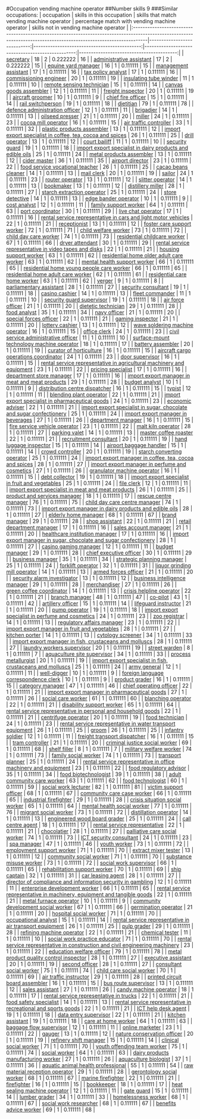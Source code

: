 #Occupation vending machine operator
##Number skills 9
###Similar occupations:
| occupation                                                                                                                                                        |   skills in this occupation |   skills that match vending machine operator |   percentage match with vending machine operator |   skills not in vending machine operator |
|:------------------------------------------------------------------------------------------------------------------------------------------------------------------|----------------------------:|---------------------------------------------:|-------------------------------------------------:|-----------------------------------------:|
| [secretary](secretary.md)                                                                                                                                         |                          18 |                                            2 |                                         0.222222 |                                       16 |
| [administrative assistant](administrative_assistant.md)                                                                                                           |                          17 |                                            2 |                                         0.222222 |                                       15 |
| [equine yard manager](equine_yard_manager.md)                                                                                                                     |                          16 |                                            1 |                                         0.111111 |                                       15 |
| [management assistant](management_assistant.md)                                                                                                                   |                          17 |                                            1 |                                         0.111111 |                                       16 |
| [tax policy analyst](tax_policy_analyst.md)                                                                                                                       |                          17 |                                            1 |                                         0.111111 |                                       16 |
| [commissioning engineer](commissioning_engineer.md)                                                                                                               |                          20 |                                            1 |                                         0.111111 |                                       19 |
| [insulating tube winder](insulating_tube_winder.md)                                                                                                               |                          11 |                                            1 |                                         0.111111 |                                       10 |
| [remote sensing technician](remote_sensing_technician.md)                                                                                                         |                          15 |                                            1 |                                         0.111111 |                                       14 |
| [canvas goods assembler](canvas_goods_assembler.md)                                                                                                               |                          12 |                                            1 |                                         0.111111 |                                       11 |
| [freight inspector](freight_inspector.md)                                                                                                                         |                          20 |                                            1 |                                         0.111111 |                                       19 |
| [aircraft groomer](aircraft_groomer.md)                                                                                                                           |                          10 |                                            1 |                                         0.111111 |                                        9 |
| [chief fire officer](chief_fire_officer.md)                                                                                                                       |                          15 |                                            1 |                                         0.111111 |                                       14 |
| [rail switchperson](rail_switchperson.md)                                                                                                                         |                          19 |                                            1 |                                         0.111111 |                                       18 |
| [dietitian](dietitian.md)                                                                                                                                         |                          79 |                                            1 |                                         0.111111 |                                       78 |
| [defence administration officer](defence_administration_officer.md)                                                                                               |                          12 |                                            1 |                                         0.111111 |                                       11 |
| [brigadier](brigadier.md)                                                                                                                                         |                          14 |                                            1 |                                         0.111111 |                                       13 |
| [oilseed presser](oilseed_presser.md)                                                                                                                             |                          21 |                                            1 |                                         0.111111 |                                       20 |
| [miller](miller.md)                                                                                                                                               |                          24 |                                            1 |                                         0.111111 |                                       23 |
| [cocoa mill operator](cocoa_mill_operator.md)                                                                                                                     |                          16 |                                            1 |                                         0.111111 |                                       15 |
| [air traffic controller](air_traffic_controller.md)                                                                                                               |                          33 |                                            1 |                                         0.111111 |                                       32 |
| [plastic products assembler](plastic_products_assembler.md)                                                                                                       |                          13 |                                            1 |                                         0.111111 |                                       12 |
| [import export specialist in coffee, tea, cocoa and spices](import_export_specialist_in_coffee,_tea,_cocoa_and_spices.md)                                         |                          26 |                                            1 |                                         0.111111 |                                       25 |
| [drill operator](drill_operator.md)                                                                                                                               |                          13 |                                            1 |                                         0.111111 |                                       12 |
| [court bailiff](court_bailiff.md)                                                                                                                                 |                          11 |                                            1 |                                         0.111111 |                                       10 |
| [security guard](security_guard.md)                                                                                                                               |                          19 |                                            1 |                                         0.111111 |                                       18 |
| [import export specialist in dairy products and edible oils](import_export_specialist_in_dairy_products_and_edible_oils.md)                                       |                          25 |                                            1 |                                         0.111111 |                                       24 |
| [metal products assembler](metal_products_assembler.md)                                                                                                           |                          13 |                                            1 |                                         0.111111 |                                       12 |
| [cider master](cider_master.md)                                                                                                                                   |                          36 |                                            1 |                                         0.111111 |                                       35 |
| [airport director](airport_director.md)                                                                                                                           |                          23 |                                            1 |                                         0.111111 |                                       22 |
| [food service vocational teacher](food_service_vocational_teacher.md)                                                                                             |                          26 |                                            1 |                                         0.111111 |                                       25 |
| [cacao beans cleaner](cacao_beans_cleaner.md)                                                                                                                     |                          14 |                                            1 |                                         0.111111 |                                       13 |
| [mail clerk](mail_clerk.md)                                                                                                                                       |                          20 |                                            1 |                                         0.111111 |                                       19 |
| [sailor](sailor.md)                                                                                                                                               |                          24 |                                            1 |                                         0.111111 |                                       23 |
| [router operator](router_operator.md)                                                                                                                             |                          13 |                                            1 |                                         0.111111 |                                       12 |
| [slitter operator](slitter_operator.md)                                                                                                                           |                          14 |                                            1 |                                         0.111111 |                                       13 |
| [bookmaker](bookmaker.md)                                                                                                                                         |                          13 |                                            1 |                                         0.111111 |                                       12 |
| [distillery miller](distillery_miller.md)                                                                                                                         |                          28 |                                            1 |                                         0.111111 |                                       27 |
| [starch extraction operator](starch_extraction_operator.md)                                                                                                       |                          25 |                                            1 |                                         0.111111 |                                       24 |
| [store detective](store_detective.md)                                                                                                                             |                          14 |                                            1 |                                         0.111111 |                                       13 |
| [edge bander operator](edge_bander_operator.md)                                                                                                                   |                          10 |                                            1 |                                         0.111111 |                                        9 |
| [cost analyst](cost_analyst.md)                                                                                                                                   |                          12 |                                            1 |                                         0.111111 |                                       11 |
| [family support worker](family_support_worker.md)                                                                                                                 |                          64 |                                            1 |                                         0.111111 |                                       63 |
| [port coordinator](port_coordinator.md)                                                                                                                           |                          30 |                                            1 |                                         0.111111 |                                       29 |
| [live chat operator](live_chat_operator.md)                                                                                                                       |                          17 |                                            1 |                                         0.111111 |                                       16 |
| [rental service representative in cars and light motor vehicles](rental_service_representative_in_cars_and_light_motor_vehicles.md)                               |                          22 |                                            1 |                                         0.111111 |                                       21 |
| [receptionist](receptionist.md)                                                                                                                                   |                          13 |                                            1 |                                         0.111111 |                                       12 |
| [foster care support worker](foster_care_support_worker.md)                                                                                                       |                          72 |                                            1 |                                         0.111111 |                                       71 |
| [child welfare worker](child_welfare_worker.md)                                                                                                                   |                          73 |                                            1 |                                         0.111111 |                                       72 |
| [child day care worker](child_day_care_worker.md)                                                                                                                 |                          74 |                                            1 |                                         0.111111 |                                       73 |
| [residential childcare worker](residential_childcare_worker.md)                                                                                                   |                          67 |                                            1 |                                         0.111111 |                                       66 |
| [dryer attendant](dryer_attendant.md)                                                                                                                             |                          30 |                                            1 |                                         0.111111 |                                       29 |
| [rental service representative in video tapes and disks](rental_service_representative_in_video_tapes_and_disks.md)                                               |                          22 |                                            1 |                                         0.111111 |                                       21 |
| [housing support worker](housing_support_worker.md)                                                                                                               |                          63 |                                            1 |                                         0.111111 |                                       62 |
| [residential home older adult care worker](residential_home_older_adult_care_worker.md)                                                                           |                          63 |                                            1 |                                         0.111111 |                                       62 |
| [mental health support worker](mental_health_support_worker.md)                                                                                                   |                          66 |                                            1 |                                         0.111111 |                                       65 |
| [residential home young people care worker](residential_home_young_people_care_worker.md)                                                                         |                          66 |                                            1 |                                         0.111111 |                                       65 |
| [residential home adult care worker](residential_home_adult_care_worker.md)                                                                                       |                          62 |                                            1 |                                         0.111111 |                                       61 |
| [residential care home worker](residential_care_home_worker.md)                                                                                                   |                          63 |                                            1 |                                         0.111111 |                                       62 |
| [verger](verger.md)                                                                                                                                               |                           9 |                                            1 |                                         0.111111 |                                        8 |
| [parliamentary assistant](parliamentary_assistant.md)                                                                                                             |                          28 |                                            1 |                                         0.111111 |                                       27 |
| [security consultant](security_consultant.md)                                                                                                                     |                          19 |                                            1 |                                         0.111111 |                                       18 |
| [casino cashier](casino_cashier.md)                                                                                                                               |                          14 |                                            1 |                                         0.111111 |                                       13 |
| [fleet commander](fleet_commander.md)                                                                                                                             |                          11 |                                            1 |                                         0.111111 |                                       10 |
| [security guard supervisor](security_guard_supervisor.md)                                                                                                         |                          19 |                                            1 |                                         0.111111 |                                       18 |
| [air force officer](air_force_officer.md)                                                                                                                         |                          21 |                                            1 |                                         0.111111 |                                       20 |
| [dietetic technician](dietetic_technician.md)                                                                                                                     |                          29 |                                            1 |                                         0.111111 |                                       28 |
| [food analyst](food_analyst.md)                                                                                                                                   |                          35 |                                            1 |                                         0.111111 |                                       34 |
| [navy officer](navy_officer.md)                                                                                                                                   |                          21 |                                            1 |                                         0.111111 |                                       20 |
| [special forces officer](special_forces_officer.md)                                                                                                               |                          22 |                                            1 |                                         0.111111 |                                       21 |
| [gaming inspector](gaming_inspector.md)                                                                                                                           |                          21 |                                            1 |                                         0.111111 |                                       20 |
| [lottery cashier](lottery_cashier.md)                                                                                                                             |                          13 |                                            1 |                                         0.111111 |                                       12 |
| [wave soldering machine operator](wave_soldering_machine_operator.md)                                                                                             |                          16 |                                            1 |                                         0.111111 |                                       15 |
| [office clerk](office_clerk.md)                                                                                                                                   |                          24 |                                            1 |                                         0.111111 |                                       23 |
| [civil service administrative officer](civil_service_administrative_officer.md)                                                                                   |                          11 |                                            1 |                                         0.111111 |                                       10 |
| [surface-mount technology machine operator](surface-mount_technology_machine_operator.md)                                                                         |                          18 |                                            1 |                                         0.111111 |                                       17 |
| [battery assembler](battery_assembler.md)                                                                                                                         |                          20 |                                            1 |                                         0.111111 |                                       19 |
| [curator of horticulture](curator_of_horticulture.md)                                                                                                             |                          16 |                                            1 |                                         0.111111 |                                       15 |
| [aircraft cargo operations coordinator](aircraft_cargo_operations_coordinator.md)                                                                                 |                          24 |                                            1 |                                         0.111111 |                                       23 |
| [door supervisor](door_supervisor.md)                                                                                                                             |                          16 |                                            1 |                                         0.111111 |                                       15 |
| [rental service representative in agricultural machinery and equipment](rental_service_representative_in_agricultural_machinery_and_equipment.md)                 |                          23 |                                            1 |                                         0.111111 |                                       22 |
| [pricing specialist](pricing_specialist.md)                                                                                                                       |                          17 |                                            1 |                                         0.111111 |                                       16 |
| [department store manager](department_store_manager.md)                                                                                                           |                          17 |                                            1 |                                         0.111111 |                                       16 |
| [import export manager in meat and meat products](import_export_manager_in_meat_and_meat_products.md)                                                             |                          29 |                                            1 |                                         0.111111 |                                       28 |
| [budget analyst](budget_analyst.md)                                                                                                                               |                          10 |                                            1 |                                         0.111111 |                                        9 |
| [distribution centre dispatcher](distribution_centre_dispatcher.md)                                                                                               |                          16 |                                            1 |                                         0.111111 |                                       15 |
| [typist](typist.md)                                                                                                                                               |                          12 |                                            1 |                                         0.111111 |                                       11 |
| [blending plant operator](blending_plant_operator.md)                                                                                                             |                          22 |                                            1 |                                         0.111111 |                                       21 |
| [import export specialist in pharmaceutical goods](import_export_specialist_in_pharmaceutical_goods.md)                                                           |                          24 |                                            1 |                                         0.111111 |                                       23 |
| [economic adviser](economic_adviser.md)                                                                                                                           |                          22 |                                            1 |                                         0.111111 |                                       21 |
| [import export specialist in sugar, chocolate and sugar confectionery](import_export_specialist_in_sugar,_chocolate_and_sugar_confectionery.md)                   |                          25 |                                            1 |                                         0.111111 |                                       24 |
| [import export manager in beverages](import_export_manager_in_beverages.md)                                                                                       |                          27 |                                            1 |                                         0.111111 |                                       26 |
| [department manager](department_manager.md)                                                                                                                       |                          16 |                                            1 |                                         0.111111 |                                       15 |
| [fire service vehicle operator](fire_service_vehicle_operator.md)                                                                                                 |                          23 |                                            1 |                                         0.111111 |                                       22 |
| [malt kiln operator](malt_kiln_operator.md)                                                                                                                       |                          28 |                                            1 |                                         0.111111 |                                       27 |
| [parking valet](parking_valet.md)                                                                                                                                 |                          14 |                                            1 |                                         0.111111 |                                       13 |
| [master coffee roaster](master_coffee_roaster.md)                                                                                                                 |                          22 |                                            1 |                                         0.111111 |                                       21 |
| [recruitment consultant](recruitment_consultant.md)                                                                                                               |                          20 |                                            1 |                                         0.111111 |                                       19 |
| [hand luggage inspector](hand_luggage_inspector.md)                                                                                                               |                          15 |                                            1 |                                         0.111111 |                                       14 |
| [airport baggage handler](airport_baggage_handler.md)                                                                                                             |                          15 |                                            1 |                                         0.111111 |                                       14 |
| [crowd controller](crowd_controller.md)                                                                                                                           |                          20 |                                            1 |                                         0.111111 |                                       19 |
| [starch converting operator](starch_converting_operator.md)                                                                                                       |                          25 |                                            1 |                                         0.111111 |                                       24 |
| [import export manager in coffee, tea, cocoa and spices](import_export_manager_in_coffee,_tea,_cocoa_and_spices.md)                                               |                          28 |                                            1 |                                         0.111111 |                                       27 |
| [import export manager in perfume and cosmetics](import_export_manager_in_perfume_and_cosmetics.md)                                                               |                          27 |                                            1 |                                         0.111111 |                                       26 |
| [granulator machine operator](granulator_machine_operator.md)                                                                                                     |                          16 |                                            1 |                                         0.111111 |                                       15 |
| [debt collector](debt_collector.md)                                                                                                                               |                          19 |                                            1 |                                         0.111111 |                                       18 |
| [import export specialist in fruit and vegetables](import_export_specialist_in_fruit_and_vegetables.md)                                                           |                          25 |                                            1 |                                         0.111111 |                                       24 |
| [file clerk](file_clerk.md)                                                                                                                                       |                          12 |                                            1 |                                         0.111111 |                                       11 |
| [import export specialist in meat and meat products](import_export_specialist_in_meat_and_meat_products.md)                                                       |                          26 |                                            1 |                                         0.111111 |                                       25 |
| [product and services manager](product_and_services_manager.md)                                                                                                   |                          18 |                                            1 |                                         0.111111 |                                       17 |
| [rescue centre manager](rescue_centre_manager.md)                                                                                                                 |                          76 |                                            1 |                                         0.111111 |                                       75 |
| [child day care centre manager](child_day_care_centre_manager.md)                                                                                                 |                          74 |                                            1 |                                         0.111111 |                                       73 |
| [import export manager in dairy products and edible oils](import_export_manager_in_dairy_products_and_edible_oils.md)                                             |                          28 |                                            1 |                                         0.111111 |                                       27 |
| [elderly home manager](elderly_home_manager.md)                                                                                                                   |                          68 |                                            1 |                                         0.111111 |                                       67 |
| [brand manager](brand_manager.md)                                                                                                                                 |                          29 |                                            1 |                                         0.111111 |                                       28 |
| [shop assistant](shop_assistant.md)                                                                                                                               |                          22 |                                            1 |                                         0.111111 |                                       21 |
| [retail department manager](retail_department_manager.md)                                                                                                         |                          17 |                                            1 |                                         0.111111 |                                       16 |
| [sales account manager](sales_account_manager.md)                                                                                                                 |                          21 |                                            1 |                                         0.111111 |                                       20 |
| [healthcare institution manager](healthcare_institution_manager.md)                                                                                               |                          17 |                                            1 |                                         0.111111 |                                       16 |
| [import export manager in sugar, chocolate and sugar confectionery](import_export_manager_in_sugar,_chocolate_and_sugar_confectionery.md)                         |                          28 |                                            1 |                                         0.111111 |                                       27 |
| [casino gaming manager](casino_gaming_manager.md)                                                                                                                 |                          12 |                                            1 |                                         0.111111 |                                       11 |
| [budget manager](budget_manager.md)                                                                                                                               |                          29 |                                            1 |                                         0.111111 |                                       28 |
| [chief executive officer](chief_executive_officer.md)                                                                                                             |                          30 |                                            1 |                                         0.111111 |                                       29 |
| [business manager](business_manager.md)                                                                                                                           |                          35 |                                            1 |                                         0.111111 |                                       34 |
| [strategic planning manager](strategic_planning_manager.md)                                                                                                       |                          25 |                                            1 |                                         0.111111 |                                       24 |
| [forklift operator](forklift_operator.md)                                                                                                                         |                          32 |                                            1 |                                         0.111111 |                                       31 |
| [liquor grinding mill operator](liquor_grinding_mill_operator.md)                                                                                                 |                          14 |                                            1 |                                         0.111111 |                                       13 |
| [armed forces officer](armed_forces_officer.md)                                                                                                                   |                          21 |                                            1 |                                         0.111111 |                                       20 |
| [security alarm investigator](security_alarm_investigator.md)                                                                                                     |                          13 |                                            1 |                                         0.111111 |                                       12 |
| [business intelligence manager](business_intelligence_manager.md)                                                                                                 |                          29 |                                            1 |                                         0.111111 |                                       28 |
| [merchandiser](merchandiser.md)                                                                                                                                   |                          27 |                                            1 |                                         0.111111 |                                       26 |
| [green coffee coordinator](green coffee coordinator.md)                                                                                                           |                          14 |                                            1 |                                         0.111111 |                                       13 |
| [crisis helpline operator](crisis_helpline_operator.md)                                                                                                           |                          22 |                                            1 |                                         0.111111 |                                       21 |
| [branch manager](branch_manager.md)                                                                                                                               |                          48 |                                            1 |                                         0.111111 |                                       47 |
| [co-pilot](co-pilot.md)                                                                                                                                           |                          43 |                                            1 |                                         0.111111 |                                       42 |
| [artillery officer](artillery_officer.md)                                                                                                                         |                          15 |                                            1 |                                         0.111111 |                                       14 |
| [lifeguard instructor](lifeguard_instructor.md)                                                                                                                   |                          21 |                                            1 |                                         0.111111 |                                       20 |
| [pump operator](pump_operator.md)                                                                                                                                 |                          19 |                                            1 |                                         0.111111 |                                       18 |
| [import export specialist in perfume and cosmetics](import_export_specialist_in_perfume_and_cosmetics.md)                                                         |                          24 |                                            1 |                                         0.111111 |                                       23 |
| [zoo registrar](zoo_registrar.md)                                                                                                                                 |                          14 |                                            1 |                                         0.111111 |                                       13 |
| [regulatory affairs manager](regulatory_affairs_manager.md)                                                                                                       |                          23 |                                            1 |                                         0.111111 |                                       22 |
| [import export manager in fruit and vegetables](import_export_manager_in_fruit_and_vegetables.md)                                                                 |                          28 |                                            1 |                                         0.111111 |                                       27 |
| [kitchen porter](kitchen_porter.md)                                                                                                                               |                          14 |                                            1 |                                         0.111111 |                                       13 |
| [cytology screener](cytology_screener.md)                                                                                                                         |                          34 |                                            1 |                                         0.111111 |                                       33 |
| [import export manager in fish, crustaceans and molluscs](import_export_manager_in_fish,_crustaceans_and_molluscs.md)                                             |                          28 |                                            1 |                                         0.111111 |                                       27 |
| [laundry workers supervisor](laundry_workers_supervisor.md)                                                                                                       |                          20 |                                            1 |                                         0.111111 |                                       19 |
| [street warden](street_warden.md)                                                                                                                                 |                           8 |                                            1 |                                         0.111111 |                                        7 |
| [aquaculture site supervisor](aquaculture_site_supervisor.md)                                                                                                     |                          34 |                                            1 |                                         0.111111 |                                       33 |
| [process metallurgist](process_metallurgist.md)                                                                                                                   |                          20 |                                            1 |                                         0.111111 |                                       19 |
| [import export specialist in  fish, crustaceans and molluscs](import_export_specialist_in__fish,_crustaceans_and_molluscs.md)                                     |                          25 |                                            1 |                                         0.111111 |                                       24 |
| [army general](army_general.md)                                                                                                                                   |                          12 |                                            1 |                                         0.111111 |                                       11 |
| [well-digger](well-digger.md)                                                                                                                                     |                          10 |                                            1 |                                         0.111111 |                                        9 |
| [foreign language correspondence clerk](foreign_language_correspondence_clerk.md)                                                                                 |                          10 |                                            1 |                                         0.111111 |                                        9 |
| [product grader](product_grader.md)                                                                                                                               |                          16 |                                            1 |                                         0.111111 |                                       15 |
| [category manager](category_manager.md)                                                                                                                           |                          47 |                                            1 |                                         0.111111 |                                       46 |
| [chief operating officer](chief_operating_officer.md)                                                                                                             |                          22 |                                            1 |                                         0.111111 |                                       21 |
| [import export manager in pharmaceutical goods](import_export_manager_in_pharmaceutical_goods.md)                                                                 |                          27 |                                            1 |                                         0.111111 |                                       26 |
| [social care worker](social_care_worker.md)                                                                                                                       |                          61 |                                            1 |                                         0.111111 |                                       60 |
| [blanching operator](blanching_operator.md)                                                                                                                       |                          22 |                                            1 |                                         0.111111 |                                       21 |
| [disability support worker](disability_support_worker.md)                                                                                                         |                          65 |                                            1 |                                         0.111111 |                                       64 |
| [rental service representative in personal and household goods](rental_service_representative_in_personal_and_household_goods.md)                                 |                          22 |                                            1 |                                         0.111111 |                                       21 |
| [centrifuge operator](centrifuge_operator.md)                                                                                                                     |                          20 |                                            1 |                                         0.111111 |                                       19 |
| [food technician](food_technician.md)                                                                                                                             |                          24 |                                            1 |                                         0.111111 |                                       23 |
| [rental service representative in water transport equipment](rental_service_representative_in_water_transport_equipment.md)                                       |                          26 |                                            1 |                                         0.111111 |                                       25 |
| [groom](groom.md)                                                                                                                                                 |                          26 |                                            1 |                                         0.111111 |                                       25 |
| [infantry soldier](infantry_soldier.md)                                                                                                                           |                          12 |                                            1 |                                         0.111111 |                                       11 |
| [freight transport dispatcher](freight_transport_dispatcher.md)                                                                                                   |                          16 |                                            1 |                                         0.111111 |                                       15 |
| [tram controller](tram_controller.md)                                                                                                                             |                          21 |                                            1 |                                         0.111111 |                                       20 |
| [criminal justice social worker](criminal_justice_social_worker.md)                                                                                               |                          69 |                                            1 |                                         0.111111 |                                       68 |
| [shelf filler](shelf_filler.md)                                                                                                                                   |                           8 |                                            1 |                                         0.111111 |                                        7 |
| [military welfare worker](military_welfare_worker.md)                                                                                                             |                          74 |                                            1 |                                         0.111111 |                                       73 |
| [family social worker](family_social_worker.md)                                                                                                                   |                          74 |                                            1 |                                         0.111111 |                                       73 |
| [transport planner](transport_planner.md)                                                                                                                         |                          25 |                                            1 |                                         0.111111 |                                       24 |
| [rental service representative in office machinery and equipment](rental_service_representative_in_office_machinery_and_equipment.md)                             |                          23 |                                            1 |                                         0.111111 |                                       22 |
| [food regulatory advisor](food_regulatory_advisor.md)                                                                                                             |                          35 |                                            1 |                                         0.111111 |                                       34 |
| [food biotechnologist](food_biotechnologist.md)                                                                                                                   |                          39 |                                            1 |                                         0.111111 |                                       38 |
| [adult community care worker](adult_community_care_worker.md)                                                                                                     |                          63 |                                            1 |                                         0.111111 |                                       62 |
| [food technologist](food_technologist.md)                                                                                                                         |                          60 |                                            1 |                                         0.111111 |                                       59 |
| [social work lecturer](social_work_lecturer.md)                                                                                                                   |                          82 |                                            1 |                                         0.111111 |                                       81 |
| [victim support officer](victim_support_officer.md)                                                                                                               |                          68 |                                            1 |                                         0.111111 |                                       67 |
| [community care case worker](community_care_case_worker.md)                                                                                                       |                          66 |                                            1 |                                         0.111111 |                                       65 |
| [industrial firefighter](industrial_firefighter.md)                                                                                                               |                          29 |                                            1 |                                         0.111111 |                                       28 |
| [crisis situation social worker](crisis_situation_social_worker.md)                                                                                               |                          65 |                                            1 |                                         0.111111 |                                       64 |
| [mental health social worker](mental_health_social_worker.md)                                                                                                     |                          77 |                                            1 |                                         0.111111 |                                       76 |
| [migrant social worker](migrant_social_worker.md)                                                                                                                 |                          73 |                                            1 |                                         0.111111 |                                       72 |
| [distillation operator](distillation_operator.md)                                                                                                                 |                          14 |                                            1 |                                         0.111111 |                                       13 |
| [engineered wood board grader](engineered_wood_board_grader.md)                                                                                                   |                          25 |                                            1 |                                         0.111111 |                                       24 |
| [call centre agent](call_centre_agent.md)                                                                                                                         |                          18 |                                            1 |                                         0.111111 |                                       17 |
| [rental service representative](rental_service_representative.md)                                                                                                 |                          22 |                                            1 |                                         0.111111 |                                       21 |
| [chocolatier](chocolatier.md)                                                                                                                                     |                          28 |                                            1 |                                         0.111111 |                                       27 |
| [palliative care social worker](palliative_care_social_worker.md)                                                                                                 |                          74 |                                            1 |                                         0.111111 |                                       73 |
| [ICT security consultant](ICT_security_consultant.md)                                                                                                             |                          24 |                                            1 |                                         0.111111 |                                       23 |
| [spa manager](spa_manager.md)                                                                                                                                     |                          47 |                                            1 |                                         0.111111 |                                       46 |
| [youth worker](youth_worker.md)                                                                                                                                   |                          73 |                                            1 |                                         0.111111 |                                       72 |
| [employment support worker](employment_support_worker.md)                                                                                                         |                          71 |                                            1 |                                         0.111111 |                                       70 |
| [extract mixer tester](extract_mixer_tester.md)                                                                                                                   |                          13 |                                            1 |                                         0.111111 |                                       12 |
| [community social worker](community_social_worker.md)                                                                                                             |                          71 |                                            1 |                                         0.111111 |                                       70 |
| [substance misuse worker](substance_misuse_worker.md)                                                                                                             |                          73 |                                            1 |                                         0.111111 |                                       72 |
| [social work supervisor](social_work_supervisor.md)                                                                                                               |                          66 |                                            1 |                                         0.111111 |                                       65 |
| [rehabilitation support worker](rehabilitation_support_worker.md)                                                                                                 |                          70 |                                            1 |                                         0.111111 |                                       69 |
| [ship captain](ship_captain.md)                                                                                                                                   |                          32 |                                            1 |                                         0.111111 |                                       31 |
| [car leasing agent](car_leasing_agent.md)                                                                                                                         |                          28 |                                            1 |                                         0.111111 |                                       27 |
| [director of compliance and information security in gambling](director_of_compliance_and_information_security_in_gambling.md)                                     |                          12 |                                            1 |                                         0.111111 |                                       11 |
| [enterprise development worker](enterprise_development_worker.md)                                                                                                 |                          66 |                                            1 |                                         0.111111 |                                       65 |
| [rental service representative in machinery, equipment and tangible goods](rental_service_representative_in_machinery,_equipment_and_tangible_goods.md)           |                          22 |                                            1 |                                         0.111111 |                                       21 |
| [metal furnace operator](metal_furnace_operator.md)                                                                                                               |                          10 |                                            1 |                                         0.111111 |                                        9 |
| [community development social worker](community_development_social_worker.md)                                                                                     |                          67 |                                            1 |                                         0.111111 |                                       66 |
| [germination operator](germination_operator.md)                                                                                                                   |                          21 |                                            1 |                                         0.111111 |                                       20 |
| [hospital social worker](hospital_social_worker.md)                                                                                                               |                          71 |                                            1 |                                         0.111111 |                                       70 |
| [occupational analyst](occupational_analyst.md)                                                                                                                   |                          15 |                                            1 |                                         0.111111 |                                       14 |
| [rental service representative in air transport equipment](rental_service_representative_in_air_transport_equipment.md)                                           |                          26 |                                            1 |                                         0.111111 |                                       25 |
| [pulp grader](pulp_grader.md)                                                                                                                                     |                          29 |                                            1 |                                         0.111111 |                                       28 |
| [refining machine operator](refining_machine_operator.md)                                                                                                         |                          22 |                                            1 |                                         0.111111 |                                       21 |
| [chemical tester](chemical_tester.md)                                                                                                                             |                          11 |                                            1 |                                         0.111111 |                                       10 |
| [social work practice educator](social_work_practice_educator.md)                                                                                                 |                          71 |                                            1 |                                         0.111111 |                                       70 |
| [rental service representative in construction and civil engineering machinery](rental_service_representative_in_construction_and_civil_engineering_machinery.md) |                          23 |                                            1 |                                         0.111111 |                                       22 |
| [education welfare officer](education_welfare_officer.md)                                                                                                         |                          79 |                                            1 |                                         0.111111 |                                       78 |
| [metal product quality control inspector](metal_product_quality_control_inspector.md)                                                                             |                          28 |                                            1 |                                         0.111111 |                                       27 |
| [executive assistant](executive_assistant.md)                                                                                                                     |                          20 |                                            1 |                                         0.111111 |                                       19 |
| [second officer](second_officer.md)                                                                                                                               |                          28 |                                            1 |                                         0.111111 |                                       27 |
| [consultant social worker](consultant_social_worker.md)                                                                                                           |                          75 |                                            1 |                                         0.111111 |                                       74 |
| [child care social worker](child_care_social_worker.md)                                                                                                           |                          70 |                                            1 |                                         0.111111 |                                       69 |
| [air traffic instructor](air_traffic_instructor.md)                                                                                                               |                          29 |                                            1 |                                         0.111111 |                                       28 |
| [printed circuit board assembler](printed_circuit_board_assembler.md)                                                                                             |                          16 |                                            1 |                                         0.111111 |                                       15 |
| [bus route supervisor](bus_route_supervisor.md)                                                                                                                   |                          13 |                                            1 |                                         0.111111 |                                       12 |
| [sales assistant](sales_assistant.md)                                                                                                                             |                          27 |                                            1 |                                         0.111111 |                                       26 |
| [candy machine operator](candy_machine_operator.md)                                                                                                               |                          18 |                                            1 |                                         0.111111 |                                       17 |
| [rental service representative in trucks](rental_service_representative_in_trucks.md)                                                                             |                          22 |                                            1 |                                         0.111111 |                                       21 |
| [food safety specialist](food_safety_specialist.md)                                                                                                               |                          14 |                                            1 |                                         0.111111 |                                       13 |
| [rental service representative in recreational and sports goods](rental_service_representative_in_recreational_and_sports_goods.md)                               |                          22 |                                            1 |                                         0.111111 |                                       21 |
| [ICT help desk agent](ICT_help_desk_agent.md)                                                                                                                     |                          19 |                                            1 |                                         0.111111 |                                       18 |
| [data entry supervisor](data_entry_supervisor.md)                                                                                                                 |                          22 |                                            1 |                                         0.111111 |                                       21 |
| [kitchen assistant](kitchen_assistant.md)                                                                                                                         |                          19 |                                            1 |                                         0.111111 |                                       18 |
| [care at home worker](care_at_home_worker.md)                                                                                                                     |                          64 |                                            1 |                                         0.111111 |                                       63 |
| [baggage flow supervisor](baggage_flow_supervisor.md)                                                                                                             |                          12 |                                            1 |                                         0.111111 |                                       11 |
| [online marketer](online_marketer.md)                                                                                                                             |                          23 |                                            1 |                                         0.111111 |                                       22 |
| [gauger](gauger.md)                                                                                                                                               |                          13 |                                            1 |                                         0.111111 |                                       12 |
| [nature conservation officer](nature_conservation_officer.md)                                                                                                     |                          20 |                                            1 |                                         0.111111 |                                       19 |
| [refinery shift manager](refinery_shift_manager.md)                                                                                                               |                          15 |                                            1 |                                         0.111111 |                                       14 |
| [clinical social worker](clinical_social_worker.md)                                                                                                               |                          71 |                                            1 |                                         0.111111 |                                       70 |
| [youth offending team worker](youth_offending_team_worker.md)                                                                                                     |                          75 |                                            1 |                                         0.111111 |                                       74 |
| [social worker](social_worker.md)                                                                                                                                 |                          64 |                                            1 |                                         0.111111 |                                       63 |
| [dairy products manufacturing worker](dairy_products_manufacturing_worker.md)                                                                                     |                          27 |                                            1 |                                         0.111111 |                                       26 |
| [aquaculture biologist](aquaculture_biologist.md)                                                                                                                 |                          37 |                                            1 |                                         0.111111 |                                       36 |
| [aquatic animal health professional](aquatic_animal_health_professional.md)                                                                                       |                          55 |                                            1 |                                         0.111111 |                                       54 |
| [raw material reception operator](raw_material_reception_operator.md)                                                                                             |                          29 |                                            1 |                                         0.111111 |                                       28 |
| [gerontology social worker](gerontology_social_worker.md)                                                                                                         |                          68 |                                            1 |                                         0.111111 |                                       67 |
| [marine firefighter](marine_firefighter.md)                                                                                                                       |                          22 |                                            1 |                                         0.111111 |                                       21 |
| [firefighter](firefighter.md)                                                                                                                                     |                          16 |                                            1 |                                         0.111111 |                                       15 |
| [bookkeeper](bookkeeper.md)                                                                                                                                       |                          18 |                                            1 |                                         0.111111 |                                       17 |
| [heat sealing machine operator](heat_sealing_machine_operator.md)                                                                                                 |                          12 |                                            1 |                                         0.111111 |                                       11 |
| [gate guard](gate_guard.md)                                                                                                                                       |                          15 |                                            1 |                                         0.111111 |                                       14 |
| [lumber grader](lumber_grader.md)                                                                                                                                 |                          34 |                                            1 |                                         0.111111 |                                       33 |
| [homelessness worker](homelessness_worker.md)                                                                                                                     |                          68 |                                            1 |                                         0.111111 |                                       67 |
| [social work researcher](social_work_researcher.md)                                                                                                               |                          68 |                                            1 |                                         0.111111 |                                       67 |
| [benefits advice worker](benefits_advice_worker.md)                                                                                                               |                          69 |                                            1 |                                         0.111111 |                                       68 |
